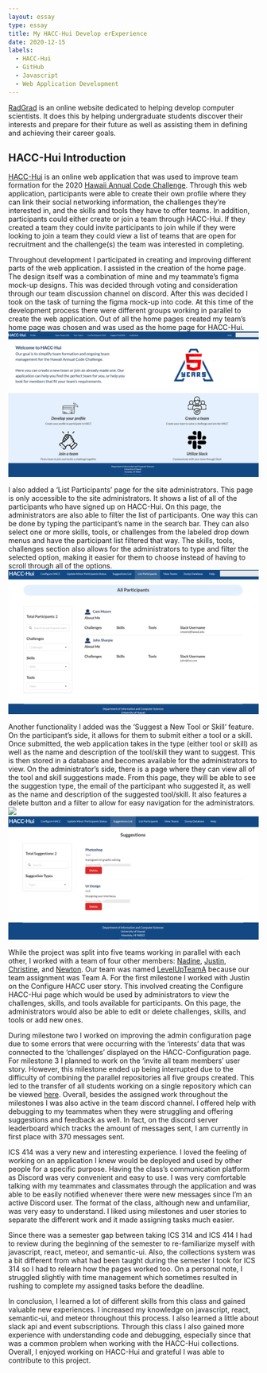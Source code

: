```yaml
---
layout: essay
type: essay
title: My HACC-Hui Develop erExperience
date: 2020-12-15
labels:
  - HACC-Hui
  - GitHub
  - Javascript
  - Web Application Development
---
```




[RadGrad](https://radgrad.ics.hawaii.edu/) is an online website dedicated to helping develop computer scientists. It does this by helping undergraduate students discover their interests and prepare for their future as well as assisting them in defining and achieving their career goals.

## HACC-Hui Introduction

[HACC-Hui](https://hacchui.ics.hawaii.edu/) is an online web application that was used to improve team formation for the 2020 [Hawaii Annual Code Challenge](https://hacc.hawaii.gov/). Through this web application, participants were able to create their own profile where they can link their social networking information, the challenges they’re interested in, and the skills and tools they have to offer teams. In addition, participants could either create or join a team through HACC-Hui. If they created a team they could invite participants to join while if they were looking to join a team they could view a list of teams that are open for recruitment and the challenge(s) the team was interested in completing.

Throughout development I participated in creating and improving different parts of the web application. I assisted in the creation of the home page. The design itself was a combination of mine and my teammate’s figma mock-up designs. This was decided through voting and consideration through our team discussion channel on discord. After this was decided I took on the task of turning the figma mock-up into code. At this time of the development process there were different groups working in parallel to create the web application. Out of all the home pages created my team’s home page was chosen and was used as the home page for HACC-Hui.
<img class="ui medium rounded image" src="../images/homepage.png">

I also added a ‘List Participants’ page for the site administrators. This page is only accessible to the site administrators. It shows a list of all of the participants who have signed up on HACC-Hui. On this page, the administrators are also able to filter the list of participants. One way this can be done by typing the participant’s name in the search bar. They can also select one or more skills, tools, or challenges from the labeled drop down menus and have the participant list filtered that way. The skills, tools, challenges section also allows for the administrators to type and filter the selected option, making it easier for them to choose instead of having to scroll through all of the options.
<img class="ui medium rounded image" src="../images/listparticipantsadmin.png">

Another functionality I added was the ‘Suggest a New Tool or Skill’ feature. On the participant’s side, it allows for them to submit either a tool or a skill. Once submitted, the web application takes in the type (either tool or skill) as well as the name and description of the tool/skill they want to suggest. This is then stored in a database and becomes available for the administrators to view. On the administrator’s side, there is a page where they can view all of the tool and skill suggestions made. From this page, they will be able to see the suggestion type, the email of the participant who suggested it, as well as the name and description of the suggested tool/skill. It also features a delete button and a filter to allow for easy navigation for the administrators.
<img class="ui medium rounded image" src="../images/suggestionspage.png">
<img class="ui medium rounded image" src="../images/listsuggestionsadmin.png">

While the project was split into five teams working in parallel with each other, I worked with a team of four other members: [Nadine](https://nadine-alcantara.github.io/), [Justin](https://justinhwong.github.io/), [Christine](https://cyuehara.github.io/), and [Newton](https://newtonics.github.io/). Our team was named [LevelUpTeamA](https://github.com/LevelUpTeamA/HACC-Hui1) because our team assignment was Team A. For the first milestone I worked with Justin on the Configure HACC user story. This involved creating the Configure HACC-Hui page which would be used by administrators to view the challenges, skills, and tools available for participants. On this page, the administrators would also be able to edit or delete challenges, skills, and tools or add new ones.

During milestone two I worked on improving the admin configuration page due to some errors that were occurring with the ‘interests’ data that was connected to the ‘challenges’ displayed on the HACC-Configuration page. For milestone 3 I planned to work on the ‘invite all team members’ user story. However, this milestone ended up being interrupted due to the difficulty of combining the parallel repositories all five groups created. This led to the transfer of all students working on a single repository which can be viewed [here](https://github.com/HACC-Hui/HACC-Hui). Overall, besides the assigned work throughout the milestones I was also active in the team discord channel. I offered help with debugging to my teammates when they were struggling and offering suggestions and feedback as well. In fact, on the discord server leaderboard which tracks the amount of messages sent, I am currently in first place with 370 messages sent.

ICS 414 was a very new and interesting experience. I loved the feeling of working on an application I knew would be deployed and used by other people for a specific purpose. Having the class’s communication platform as Discord was very convenient and easy to use. I was very comfortable talking with my teammates and classmates through the application and was able to be easily notified whenever there were new messages since I’m an active Discord user. The format of the class, although new and unfamiliar, was very easy to understand. I liked using milestones and user stories to separate the different work and it made assigning tasks much easier. 

Since there was a semester gap between taking ICS 314 and ICS 414 I had to review during the beginning of the semester to re-familiarize myself with javascript, react, meteor, and semantic-ui. Also, the collections system was a bit different from what had been taught during the semester I took for ICS 314 so I had to relearn how the pages worked too. On a personal note, I struggled slightly with time management which sometimes resulted in rushing to complete my assigned tasks before the deadline.

In conclusion, I learned a lot of different skills from this class and gained valuable new experiences. I increased my knowledge on javascript, react, semantic-ui, and meteor throughout this process. I also learned a little about slack api and event subscriptions. Through this class I also gained more experience with understanding code and debugging, especially since that was a common problem when working with the HACC-Hui collections. Overall, I enjoyed working on HACC-Hui and grateful I was able to contribute to this project.
